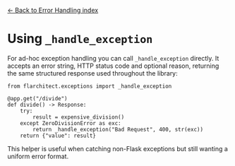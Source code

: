 [← Back to Error Handling index](index.md)

# Using `_handle_exception`
For ad-hoc exception handling you can call `_handle_exception` directly. It
accepts an error string, HTTP status code and optional reason, returning the
same structured response used throughout the library:
```
from flarchitect.exceptions import _handle_exception

@app.get("/divide")
def divide() -> Response:
    try:
        result = expensive_division()
    except ZeroDivisionError as exc:
        return _handle_exception("Bad Request", 400, str(exc))
    return {"value": result}
```
This helper is useful when catching non-Flask exceptions but still wanting a
uniform error format.


